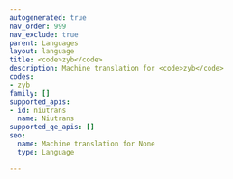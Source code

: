 ```yaml
---
autogenerated: true
nav_order: 999
nav_exclude: true
parent: Languages
layout: language
title: <code>zyb</code>
description: Machine translation for <code>zyb</code>
codes:
- zyb
family: []
supported_apis:
- id: niutrans
  name: Niutrans
supported_qe_apis: []
seo:
  name: Machine translation for None
  type: Language

---
```


